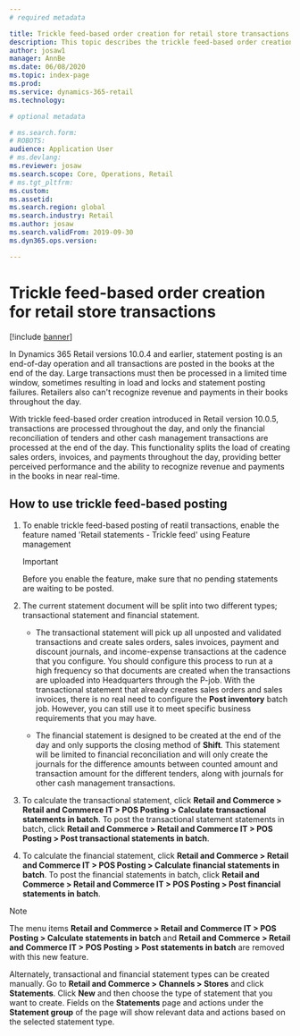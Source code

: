 ```yaml
---
# required metadata

title: Trickle feed-based order creation for retail store transactions
description: This topic describes the trickle feed-based order creation for store transactions in Microsoft Dynamics 365 Commerce.
author: josaw1
manager: AnnBe
ms.date: 06/08/2020
ms.topic: index-page
ms.prod: 
ms.service: dynamics-365-retail
ms.technology: 

# optional metadata

# ms.search.form: 
# ROBOTS: 
audience: Application User
# ms.devlang: 
ms.reviewer: josaw
ms.search.scope: Core, Operations, Retail
# ms.tgt_pltfrm: 
ms.custom: 
ms.assetid: 
ms.search.region: global
ms.search.industry: Retail
ms.author: josaw
ms.search.validFrom: 2019-09-30
ms.dyn365.ops.version: 

---
```

# Trickle feed-based order creation for retail store transactions

[!include [banner](includes/banner.md)]

In Dynamics 365 Retail versions 10.0.4 and earlier, statement posting is an end-of-day operation and all transactions are posted in the books at the end of the day. Large transactions must then be processed in a limited time window, sometimes resulting in load and locks and statement posting failures. Retailers also can't recognize revenue and payments in their books throughout the day.

With trickle feed-based order creation introduced in Retail version 10.0.5, transactions are processed throughout the day, and only the financial reconciliation of tenders and other cash management transactions are processed at the end of the day. This functionality splits the load of creating sales orders, invoices, and payments throughout the day, providing better perceived performance and the ability to recognize revenue and payments in the books in near real-time. 


## How to use trickle feed-based posting
  
1. To enable trickle feed-based posting of reatil transactions, enable the feature named 'Retail statements - Trickle feed' using Feature management

    > [!Important]
    > Before you enable the feature, make sure that no pending statements are waiting to be posted.

2. The current statement document will be split into two different types; transactional statement and financial statement.

      - The transactional statement will pick up all unposted and validated transactions and create sales orders, sales invoices, payment and discount journals, and income-expense transactions at the cadence that you configure. You should configure this process to run at a high frequency so that documents are created when the transactions are uploaded into Headquarters through the P-job. With the transactional statement that already creates sales orders and sales invoices, there is no real need to configure the **Post inventory** batch job. However, you can still use it to meet specific business requirements that you may have.  
      
     - The financial statement is designed to be created at the end of the day and only supports the closing method of **Shift**. This statement will be limited to financial reconciliation and will only create the journals for the difference amounts between counted amount and transaction amount for the different tenders, along with journals for other cash management transactions.   

3. To calculate the transactional statement, click **Retail and Commerce > Retail and Commerce IT > POS Posting > Calculate transactional statements in batch**. To post the transactional statement statements in batch, click **Retail and Commerce > Retail and Commerce IT > POS Posting > Post transactional statements in batch**.

4. To calculate the financial statement, click **Retail and Commerce > Retail and Commerce IT > POS Posting > Calculate financial statements in batch**. To post the financial statements in batch, click **Retail and Commerce > Retail and Commerce IT > POS Posting > Post financial statements in batch**.

> [!NOTE]
> The menu items **Retail and Commerce > Retail and Commerce IT > POS Posting > Calculate statements in batch** and **Retail and Commerce > Retail and Commerce IT > POS Posting > Post statements in batch** are removed with this new feature.

Alternately, transactional and financial statement types can be created manually. Go to **Retail and Commerce > Channels > Stores** and click **Statements**. Click **New** and then choose the type of statement that you want to create. Fields on the **Statements** page and actions under the **Statement group** of the page will show relevant data and actions based on the selected statement type.
